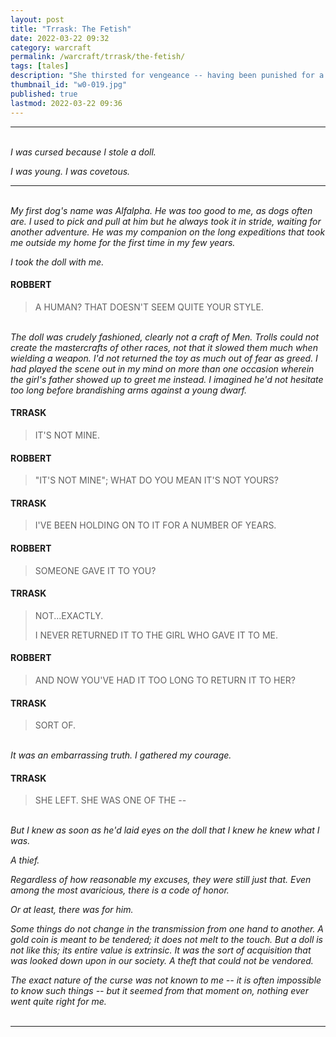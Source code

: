 ```yaml
---
layout: post
title: "Trrask: The Fetish"
date: 2022-03-22 09:32
category: warcraft
permalink: /warcraft/trrask/the-fetish/
tags: [tales]
description: "She thirsted for vengeance -- having been punished for a crime she felt herself too young to truly understand"
thumbnail_id: "w0-019.jpg"
published: true
lastmod: 2022-03-22 09:36
---
```

[//]: # (  3/22/22  -added)

*****
<br><i>I was cursed because I stole a doll.</i>

<i>I was young. I was covetous.</i>
<br>

*****
<br><i>My first dog's name was Alfalpha. He was too good to me, as dogs often are. I used to pick and pull at him but he always took it in stride, waiting for another adventure. He was my companion on the long expeditions that took me outside my home for the first time in my few years.</i>

<i>I took the doll with me.</i>

#### ROBBERT

> A HUMAN? THAT DOESN'T SEEM QUITE YOUR STYLE.

<BR><I>The doll was crudely fashioned, clearly not a craft of Men. Trolls could not create the mastercrafts of other races, not that it slowed them much when wielding a weapon. I'd not returned the toy as much out of fear as greed. I had played the scene out in my mind on more than one occasion wherein the girl's father showed up to greet me instead. I imagined he'd not hesitate too long before brandishing arms against a young dwarf.</i>

#### TRRASK

> IT'S NOT MINE.

#### ROBBERT

> "IT'S NOT MINE"; WHAT DO YOU MEAN IT'S NOT YOURS?

#### TRRASK

> I'VE BEEN HOLDING ON TO IT FOR A NUMBER OF YEARS.

#### ROBBERT

> SOMEONE GAVE IT TO YOU?

#### TRRASK

> NOT...EXACTLY.
> 
> I NEVER RETURNED IT TO THE GIRL WHO GAVE IT TO ME.

#### ROBBERT

> AND NOW YOU'VE HAD IT TOO LONG TO RETURN IT TO HER?

#### TRRASK

> SORT OF.

<BR><I>It was an embarrassing truth. I gathered my courage.</i>

#### TRRASK

> SHE LEFT. SHE WAS ONE OF THE --

<BR><I>But I knew as soon as he'd laid eyes on the doll that I knew he knew what I was.</i>

<i>A thief.</i>

<i>Regardless of how reasonable my excuses, they were still just that. Even among the most avaricious, there is a code of honor.</i>

<i>Or at least, there was for him.</i>

<i>Some things do not change in the transmission from one hand to another. A gold coin is meant to be tendered; it does not melt to the touch. But a doll is not like this; its entire value is extrinsic. It was the sort of acquisition that was looked down upon in our society. A theft that could not be vendored.</i>

<i>The exact nature of the curse was not known to me -- it is often impossible to know such things -- but it seemed from that moment on, nothing ever went quite right for me.</i>
<br><br>

*****


